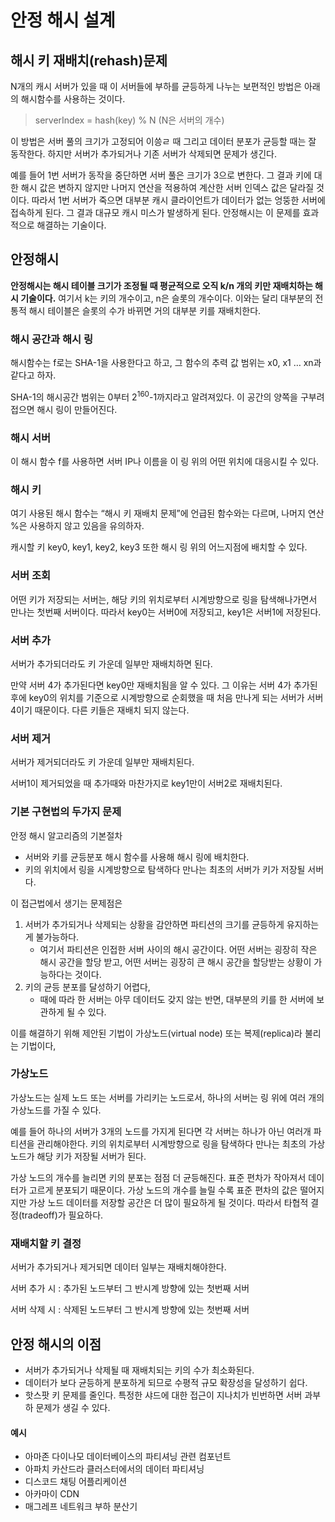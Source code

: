 # 안정 해시 설계

## 해시 키 재배치(rehash)문제

N개의 캐시 서버가 있을 때 이 서버들에 부하를 균등하게 나누는 보편적인 방법은 아래의 해시함수를 사용하는 것이다.

> serverIndex = hash(key) % N (N은 서버의 개수)
> 

이 방법은 서버 풀의 크기가 고정되어 이씅ㄹ 때 그리고 데이터 분포가 균등할 때는 잘 동작한다. 하지만 서버가 추가되거나 기존 서버가 삭제되면 문제가 생긴다.

예를 들어 1번 서버가 동작을 중단하면 서버 풀은 크기가 3으로 변한다. 그 결과 키에 대한 해시 값은 변하지 않지만 나머지 연산을 적용하여 계산한 서버 인덱스 값은 달라질 것이다. 따라서 1번 서버가 죽으면 대부분 캐시 클라이언트가 데이터가 없는 엉뚱한 서버에 접속하게 된다. 그 결과 대규모 캐시 미스가 발생하게 된다. 안정해시는 이 문제를 효과적으로 해결하는 기술이다.

## 안정해시

**안정해시는 해시 테이블 크기가 조정될 때 평균적으로 오직 k/n 개의 키만 재배치하는 해시 기술이다.** 여기서 k는 키의 개수이고, n은 슬롯의 개수이다. 이와는 달리 대부분의 전통적 해시 테이블은 슬롯의 수가 바뀌면 거의 대부분 키를 재배치한다.

### 해시 공간과 해시 링

해시함수는 f로는 SHA-1을 사용한다고 하고, 그 함수의 추력 값 범위는 x0, x1 … xn과 같다고 하자.

SHA-1의 해시공간 범위는 0부터 $2^{160}$-1까지라고 알려져있다. 이 공간의 양쪽을 구부려 접으면 해시 링이 만들어진다.

### 해시 서버

이 해시 함수 f를 사용하면 서버 IP나 이름을 이 링 위의 어떤 위치에 대응시킬 수 있다. 

### 해시 키

여기 사용된 해시 함수는 “해시 키 재배치 문제”에 언급된 함수와는 다르며, 나머지 연산 %은 사용하지 않고 있음을 유의하자. 

캐시할 키 key0, key1, key2, key3 또한 해시 링 위의 어느지점에 배치할 수 있다.

### 서버 조회

어떤 키가 저장되는 서버는, 해당 키의 위치로부터 시계방향으로 링을 탐색해나가면서 만나는 첫번째 서버이다. 따라서 key0는 서버0에 저장되고, key1은 서버1에 저장된다.

### 서버 추가

서버가 추가되더라도 키 가운데 일부만 재배치하면 된다.

만약 서버 4가 추가된다면 key0만 재배치됨을 알 수 있다. 그 이유는 서버 4가 추가된 후에 key0의 위치를 기준으로 시계방향으로 순회했을 때 처음 만나게 되는 서버가 서버4이기 때문이다. 다른 키들은 재배치 되지 않는다.

### 서버 제거

서버가 제거되더라도 키 가운데 일부만 재배치된다.

서버1이 제거되었을 때 추가때와 마찬가지로 key1만이 서버2로 재배치된다.

### 기본 구현법의 두가지 문제

안정 해시 알고리즘의 기본절차

- 서버와 키를 균등분포 해시 함수를 사용해 해시 링에 배치한다.
- 키의 위치에서 링을 시계방향으로 탐색하다 만나는 최초의 서버가 키가 저장될 서버다.

이 접근법에서 생기는 문제점은

1. 서버가 추가되거나 삭제되는 상황을 감안하면 파티션의 크기를 균등하게 유지하는게 불가능하다.
    - 여기서 파티션은 인접한 서버 사이의 해시 공간이다. 어떤 서버는 굉장히 작은 해시 공간을 할당 받고, 어떤 서버는 굉장히 큰 해시 공간을 할당받는 상황이 가능하다는 것이다.
2. 키의 균등 분포를 달성하기 어렵다,
    - 때에 따라 한 서버는 아무 데이터도 갖지 않는 반면, 대부분의 키를 한 서버에 보관하게 될 수 있다.

이를 해결하기 위해 제안된 기법이 가상노드(virtual node) 또는 복제(replica)라 불리는 기법이다,

### 가상노드

가상노드는 실제 노드 또는 서버를 가리키는 노드로서, 하나의 서버는 링 위에 여러 개의 가상노드를 가질 수 있다.

예를 들어 하나의 서버가 3개의 노드를 가지게 된다면 각 서버는 하나가 아닌 여러개 파티션을 관리해야한다. 키의 위치로부터 시계방향으로 링을 탐색하다 만나는 최초의 가상 노드가 해당 키가 저장될 서버가 된다.

가상 노드의 개수를 늘리면 키의 분포는 점점 더 균등해진다. 표준 편차가 작아져서 데이터가 고르게 분포되기 때문이다. 가상 노드의 개수를 늘릴 수록 표준 편차의 값은 떨어지지만 가상 노드 데이터를 저장할 공간은 더 많이 필요하게 될 것이다. 따라서 타협적 결정(tradeoff)가 필요하다.

### 재배치할 키 결정

서버가 추가되거나 제거되면 데이터 일부는 재배치해야한다. 

서버 추가 시 : 추가된 노드부터 그 반시계 방향에 있는 첫번째 서버

서버 삭제 시 : 삭제된 노드부터 그 반시계 방향에 있는 첫번째 서버

## 안정 해시의 이점

- 서버가 추가되거나 삭제될 때 재배치되는 키의 수가 최소화된다.
- 데이터가 보다 균등하게 분포하게 되므로 수평적 규모 확장성을 달성하기 쉽다.
- 핫스팟 키 문제를 줄인다. 특정한 샤드에 대한 접근이 지나치가 빈번하면 서버 과부하 문제가 생길 수 있다.

#### 예시

- 아마존 다이나모 데이터베이스의 파티셔닝 관련 컴포넌트
- 아파치 카산드라 클러스터에서의 데이터 파티셔닝
- 디스코드 채팅 어플리케이션
- 아카마이 CDN
- 매그레프 네트워크 부하 분산기
